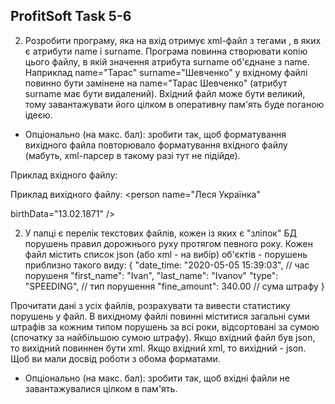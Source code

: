 ## ProfitSoft Task 5-6

2. Розробити програму, яка на вхід отримує xml-файл з тегами <person>, в яких є атрибути name і surname.
   Програма повинна створювати копію цього файлу, в якій значення атрибута surname об'єднане з name.
   Наприклад name="Тарас" surname="Шевченко" у вхідному файлі повинно бути замінене на name="Тарас Шевченко" (атрибут surname має бути видалений).
   Вхідний файл може бути великий, тому завантажувати його цілком в оперативну пам'ять буде поганою ідеєю.
* Опціонально (на макс. бал): зробити так, щоб форматування вихідного файла повторювало форматування вхідного файлу (мабуть, xml-парсер в такому разі тут не підійде).


Приклад вхідного файлу:
<persons>
<person name="Іван" surname="Котляревський" birthDate="09.09.1769" />
<person surname="Шевченко" name="Тарас" birthDate="09.03.1814" />
<person
birthData="27.08.1856"
name = "Іван"
surname = "Франко" />
<person name="Леся"
surname="Українка"
birthData="13.02.1871" />
</persons>

Приклад вихідного файлу:
<persons>
<person name="Іван Котляревський" birthDate="09.09.1769"  />
<person name="Тарас Шевченко" birthDate="09.03.1814" />
<person
birthData="27.08.1856"
name = "Іван Франко"
/>
<person name="Леся Українка"

birthData="13.02.1871" />
</persons>


2. У папці є перелік текстових файлів, кожен із яких є "зліпок" БД порушень правил дорожнього руху протягом певного року.
   Кожен файл містить список json (або xml - на вибір) об'єктів - порушень приблизно такого виду:
   {
   "date_time: "2020-05-05 15:39:03", // час порушеня
   "first_name": "Ivan",
   "last_name": "Ivanov"
   "type": "SPEEDING", // тип порушення
   "fine_amount": 340.00 // сума штрафу
   }

Прочитати дані з усіх файлів, розрахувати та вивести статистику порушень у файл. В вихідному файлі повинні міститися загальні суми штрафів за кожним типом порушень за всі роки, відсортовані за сумою (спочатку за найбільшою сумою штрафу).
Якщо вхідний файл був json, то вихідний повиннен бути xml. Якщо вхідний xml, то вихідний - json. Щоб ви мали досвід роботи з обома форматами.
* Опціонально (на макс. бал): зробити так, щоб вхідні файли не завантажувалися цілком в пам'ять.
